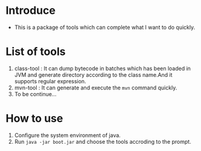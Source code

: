 # Introduce

* This is a package of tools which can complete what I want to do quickly.

# List of tools

1. class-tool : It can dump bytecode in batches which has been loaded in JVM and generate directory according to the class name.And it supports regular expression.
2. mvn-tool : It can generate and execute the `mvn` command quickly.
3. To be continue...

# How to use

1. Configure the system environment of java.
2. Run `java -jar boot.jar` and choose the tools accroding to the prompt.
